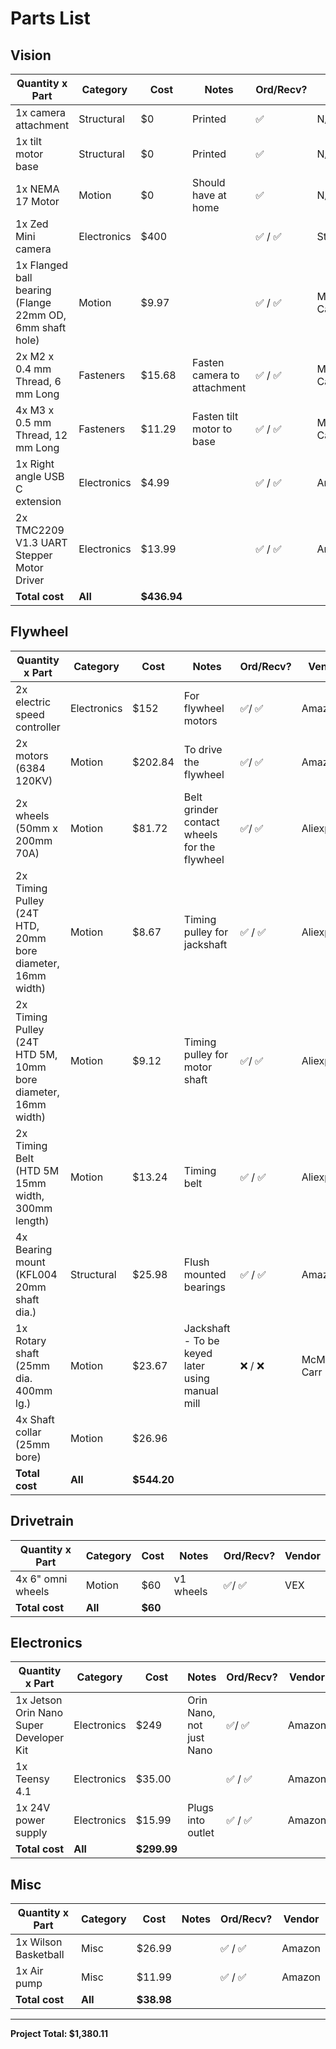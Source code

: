 # Parts List

## Vision

| Quantity x Part | Category | Cost | Notes | Ord/Recv? | Vendor |
|----------------|----------|------|-------|-----------|--------|
| 1x camera attachment | Structural | $0 | Printed | ✅ | N/A |
| 1x tilt motor base | Structural | $0 | Printed | ✅ | N/A |
| 1x NEMA 17 Motor | Motion | $0 | Should have at home | ✅ | N/A |
| 1x Zed Mini camera | Electronics | $400 | | ✅ / ✅ | StereoLabs |
| 1x Flanged ball bearing (Flange 22mm OD, 6mm shaft hole) | Motion | $9.97 | | ✅ / ✅ | McMaster Carr |
| 2x M2 x 0.4 mm Thread, 6 mm Long | Fasteners | $15.68 | Fasten camera to attachment | ✅ / ✅ | McMaster Carr |
| 4x M3 x 0.5 mm Thread, 12 mm Long | Fasteners | $11.29 | Fasten tilt motor to base | ✅ / ✅ | McMaster Carr |
| 1x Right angle USB C extension | Electronics | $4.99 | | ✅ / ✅ | Amazon |
| 2x TMC2209 V1.3 UART Stepper Motor Driver | Electronics | $13.99 | | ✅ / ✅ | Amazon |
| **Total cost** | **All** | **$436.94** | | | |

## Flywheel

| Quantity x Part | Category | Cost | Notes | Ord/Recv? | Vendor |
|----------------|----------|------|-------|-----------|--------|
| 2x electric speed controller | Electronics | $152 | For flywheel motors | ✅/ ✅ | Amazon |
| 2x motors (6384 120KV) | Motion | $202.84 | To drive the flywheel | ✅/ ✅ | Amazon |
| 2x wheels (50mm x 200mm 70A) | Motion | $81.72 | Belt grinder contact wheels for the flywheel | ✅/ ✅ | Aliexpress |
| 2x Timing Pulley (24T HTD, 20mm bore diameter, 16mm width) | Motion | $8.67 | Timing pulley for jackshaft | ✅ / ✅ | Aliexpress |
| 2x Timing Pulley (24T HTD 5M, 10mm bore diameter, 16mm width) | Motion | $9.12 | Timing pulley for motor shaft | ✅/ ✅ | Aliexpress |
| 2x Timing Belt (HTD 5M 15mm width, 300mm length) | Motion | $13.24 | Timing belt | ✅ / ✅ | Aliexpress |
| 4x Bearing mount (KFL004 20mm shaft dia.) | Structural | $25.98 | Flush mounted bearings | ✅ / ✅ | Amazon |
| 1x Rotary shaft (25mm dia. 400mm lg.) | Motion | $23.67 | Jackshaft - To be keyed later using manual mill | ❌ / ❌ | McMaster Carr |
| 4x Shaft collar (25mm bore) | Motion | $26.96 | | | |
| **Total cost** | **All** | **$544.20** | | | |

## Drivetrain

| Quantity x Part | Category | Cost | Notes | Ord/Recv? | Vendor |
|----------------|----------|------|-------|-----------|--------|
| 4x 6" omni wheels | Motion | $60 | v1 wheels | ✅/ ✅ | VEX |
| **Total cost** | **All** | **$60** | | | |

## Electronics

| Quantity x Part | Category | Cost | Notes | Ord/Recv? | Vendor |
|----------------|----------|------|-------|-----------|--------|
| 1x Jetson Orin Nano Super Developer Kit | Electronics | $249 | Orin Nano, not just Nano | ✅/ ✅ | Amazon |
| 1x Teensy 4.1 | Electronics | $35.00 | | ✅ / ✅ | Amazon |
| 1x 24V power supply | Electronics | $15.99 | Plugs into outlet | ✅ / ✅ | Amazon |
| **Total cost** | **All** | **$299.99** | | | |

## Misc

| Quantity x Part | Category | Cost | Notes | Ord/Recv? | Vendor |
|----------------|----------|------|-------|-----------|--------|
| 1x Wilson Basketball | Misc | $26.99 | | ✅ / ✅ | Amazon |
| 1x Air pump | Misc | $11.99 | | ✅ / ✅ | Amazon |
| **Total cost** | **All** | **$38.98** | | | |

---

**Project Total: $1,380.11**
